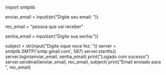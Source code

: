 import smtplib

enviar_email = input(str("Digite seu email: "))

rec_email = "pessoa que vai receber"

senha_email = input(str("Digite sua senha:"))

subject = str(input("Digite oque voce fez: "))
server = smtplib.SMTP('smtp.gmail.com', 587)
server.starttls()
server.login(enviar_email, senha_email)
print("Logado com sucesso")
server.sendmail(enviar_email, rec_email, subject)
print("Email enviado para ", rec_email)
